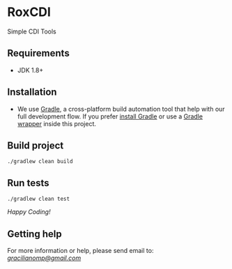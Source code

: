 RoxCDI
========

Simple CDI Tools

## Requirements

- JDK 1.8+

## Installation

- We use [Gradle](http://www.gradle.org), a cross-platform build automation tool that help with our full development flow. If you prefer [install Gradle](http://www.gradle.org/installation) or use a [Gradle wrapper](http://www.gradle.org/docs/current/userguide/gradle_wrapper.html) inside this project.

## Build project

```
./gradlew clean build
```

## Run tests

```
./gradlew clean test
```

*Happy Coding!*

## Getting help

For more information or help, please send email to: *gracilianomp@gmail.com*
